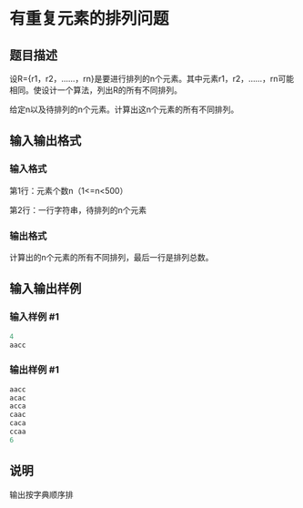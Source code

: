 # 有重复元素的排列问题

## 题目描述

设R={r1，r2，……，rn}是要进行排列的n个元素。其中元素r1，r2，……，rn可能相同。使设计一个算法，列出R的所有不同排列。

给定n以及待排列的n个元素。计算出这n个元素的所有不同排列。

## 输入输出格式

### 输入格式

第1行：元素个数n（1<=n<500）

第2行：一行字符串，待排列的n个元素

### 输出格式

计算出的n个元素的所有不同排列，最后一行是排列总数。

## 输入输出样例

### 输入样例 #1

```cpp
4
aacc
```


### 输出样例 #1

```cpp
aacc
acac
acca
caac
caca
ccaa
6
```


## 说明

输出按字典顺序排

